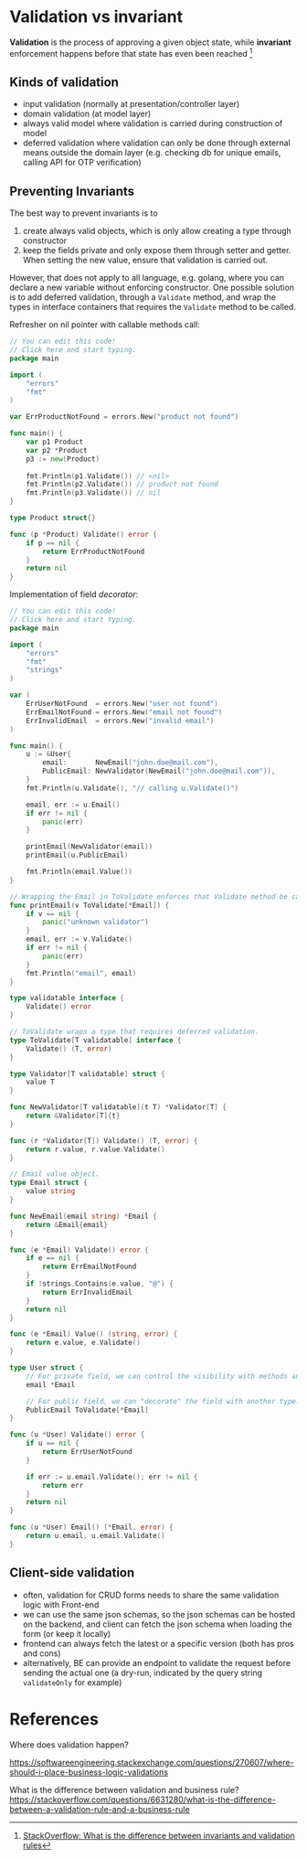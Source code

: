 # Validation vs invariant

__Validation__ is the process of approving a given object state, while __invariant__ enforcement happens before that state has even been reached [^1]


## Kinds of validation

- input validation (normally at presentation/controller layer)
- domain validation (at model layer)
- always valid model where validation is carried during construction of model
- deferred validation where validation can only be done through external means outside the domain layer (e.g. checking db for unique emails, calling API for OTP verification)


## Preventing Invariants

The best way to prevent invariants is to 
1) create always valid objects, which is only allow creating a type through constructor
2) keep the fields private and only expose them through setter and getter. When setting the new value, ensure that validation is carried out.

However, that does not apply to all language, e.g. golang, where you can declare a new variable without enforcing constructor. One possible solution is to add deferred validation, through a `Validate` method, and wrap the types in interface containers that requires the `Validate` method to be called.

Refresher on nil pointer with callable methods call:
```go
// You can edit this code!
// Click here and start typing.
package main

import (
	"errors"
	"fmt"
)

var ErrProductNotFound = errors.New("product not found")

func main() {
	var p1 Product
	var p2 *Product
	p3 := new(Product)
	
	fmt.Println(p1.Validate()) // <nil>
	fmt.Println(p2.Validate()) // product not found
	fmt.Println(p3.Validate()) // nil
}

type Product struct{}

func (p *Product) Validate() error {
	if p == nil {
		return ErrProductNotFound
	}
	return nil
}
```

Implementation of field _decorator_:

```go
// You can edit this code!
// Click here and start typing.
package main

import (
	"errors"
	"fmt"
	"strings"
)

var (
	ErrUserNotFound  = errors.New("user not found")
	ErrEmailNotFound = errors.New("email not found")
	ErrInvalidEmail  = errors.New("invalid email")
)

func main() {
	u := &User{
		email:       NewEmail("john.doe@mail.com"),
		PublicEmail: NewValidator(NewEmail("john.doe@mail.com")),
	}
	fmt.Println(u.Validate(), "// calling u.Validate()")

	email, err := u.Email()
	if err != nil {
		panic(err)
	}

	printEmail(NewValidator(email))
	printEmail(u.PublicEmail)

	fmt.Println(email.Value())
}

// Wrapping the Email in ToValidate enforces that Validate method be called before performing an action.
func printEmail(v ToValidate[*Email]) {
	if v == nil {
		panic("unknown validator")
	}
	email, err := v.Validate()
	if err != nil {
		panic(err)
	}
	fmt.Println("email", email)
}

type validatable interface {
	Validate() error
}

// ToValidate wraps a type that requires deferred validation.
type ToValidate[T validatable] interface {
	Validate() (T, error)
}

type Validator[T validatable] struct {
	value T
}

func NewValidator[T validatable](t T) *Validator[T] {
	return &Validator[T]{t}
}

func (r *Validator[T]) Validate() (T, error) {
	return r.value, r.value.Validate()
}

// Email value object.
type Email struct {
	value string
}

func NewEmail(email string) *Email {
	return &Email{email}
}

func (e *Email) Validate() error {
	if e == nil {
		return ErrEmailNotFound
	}
	if !strings.Contains(e.value, "@") {
		return ErrInvalidEmail
	}
	return nil
}

func (e *Email) Value() (string, error) {
	return e.value, e.Validate()
}

type User struct {
	// For private field, we can control the visibility with methods and enforce that .Validate is called.
	email *Email

	// For public field, we can "decorate" the field with another type.
	PublicEmail ToValidate[*Email]
}

func (u *User) Validate() error {
	if u == nil {
		return ErrUserNotFound
	}

	if err := u.email.Validate(); err != nil {
		return err
	}
	return nil
}

func (u *User) Email() (*Email, error) {
	return u.email, u.email.Validate()
}
```

## Client-side validation

- often, validation for CRUD forms needs to share the same validation logic with Front-end
- we can use the same json schemas, so the json schemas can be hosted on the backend, and client can fetch the json schema when loading the form (or keep it locally)
- frontend can always fetch the latest or a specific version (both has pros and cons)
- alternatively, BE can provide an endpoint to validate the request before sending the actual one (a dry-run, indicated by the query string `validateOnly` for example) 


# References
[^1]: [StackOverflow: What is the difference between invariants and validation rules](https://stackoverflow.com/questions/30190302/what-is-the-difference-between-invariants-and-validation-rules)

Where does validation happen?

https://softwareengineering.stackexchange.com/questions/270607/where-should-i-place-business-logic-validations

What is the difference between validation and business rule?
https://stackoverflow.com/questions/6631280/what-is-the-difference-between-a-validation-rule-and-a-business-rule
